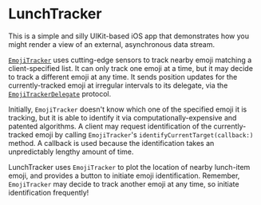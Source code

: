 # LunchTracker

This is a simple and silly UIKit-based iOS app that demonstrates how you might render a view of an external, asynchronous data stream.

[`EmojiTracker`](LunchTracker/Models/EmojiTracker.swift) uses cutting-edge sensors to track nearby emoji matching a client-specified list. It can only track one emoji at a time, but it may decide to track a different emoji at any time. It sends position updates for the currently-tracked emoji at irregular intervals to its delegate, via the [`EmojiTrackerDelegate`](LunchTracker/Models/EmojiTrackerDelegate.swift) protocol.

Initially, `EmojiTracker` doesn't know which one of the specified emoji it is tracking, but it is able to identify it via computationally-expensive and patented algorithms. A client may request identification of the currently-tracked emoji by calling `EmojiTracker`'s `identifyCurrentTarget(callback:)` method. A callback is used because the identification takes an unpredictably lengthy amount of time.

LunchTracker uses `EmojiTracker` to plot the location of nearby lunch-item emoji, and provides a button to initiate emoji identification. Remember, `EmojiTracker` may decide to track another emoji at any time, so initiate identification frequently!
